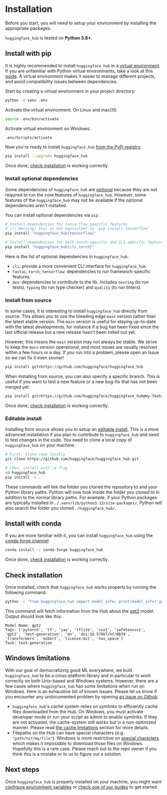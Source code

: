 <!--⚠️ Note that this file is in Markdown but contains specific syntax for our doc-builder (similar to MDX) that may not be
rendered properly in your Markdown viewer.
-->

# Installation

Before you start, you will need to setup your environment by installing the appropriate packages.

`huggingface_hub` is tested on **Python 3.8+**.

## Install with pip

It is highly recommended to install `huggingface_hub` in a [virtual environment](https://docs.python.org/3/library/venv.html).
If you are unfamiliar with Python virtual environments, take a look at this [guide](https://packaging.python.org/en/latest/guides/installing-using-pip-and-virtual-environments/).
A virtual environment makes it easier to manage different projects, and avoid compatibility issues between dependencies.

Start by creating a virtual environment in your project directory:

```bash
python -m venv .env
```

Activate the virtual environment. On Linux and macOS:

```bash
source .env/bin/activate
```

Activate virtual environment on Windows:

```bash
.env/Scripts/activate
```

Now you're ready to install `huggingface_hub` [from the PyPi registry](https://pypi.org/project/huggingface-hub/):

```bash
pip install --upgrade huggingface_hub
```

Once done, [check installation](#check-installation) is working correctly.

### Install optional dependencies

Some dependencies of `huggingface_hub` are [optional](https://setuptools.pypa.io/en/latest/userguide/dependency_management.html#optional-dependencies) because they are not required to run the core features of `huggingface_hub`. However, some features of the `huggingface_hub` may not be available if the optional dependencies aren't installed.

You can install optional dependencies via `pip`:
```bash
# Install dependencies for tensorflow-specific features
# /!\ Warning: this is not equivalent to `pip install tensorflow`
pip install 'huggingface_hub[tensorflow]'

# Install dependencies for both torch-specific and CLI-specific features.
pip install 'huggingface_hub[cli,torch]'
```

Here is the list of optional dependencies in `huggingface_hub`:
- `cli`: provide a more convenient CLI interface for `huggingface_hub`.
- `fastai`, `torch`, `tensorflow`: dependencies to run framework-specific features.
- `dev`: dependencies to contribute to the lib. Includes `testing` (to run tests), `typing` (to run type checker) and `quality` (to run linters).



### Install from source

In some cases, it is interesting to install `huggingface_hub` directly from source.
This allows you to use the bleeding edge `main` version rather than the latest stable version.
The `main` version is useful for staying up-to-date with the latest developments, for instance
if a bug has been fixed since the last official release but a new release hasn't been rolled out yet.

However, this means the `main` version may not always be stable. We strive to keep the
`main` version operational, and most issues are usually resolved
within a few hours or a day. If you run into a problem, please open an Issue so we can
fix it even sooner!

```bash
pip install git+https://github.com/huggingface/huggingface_hub
```

When installing from source, you can also specify a specific branch. This is useful if you
want to test a new feature or a new bug-fix that has not been merged yet:

```bash
pip install git+https://github.com/huggingface/huggingface_hub@my-feature-branch
```

Once done, [check installation](#check-installation) is working correctly.

### Editable install

Installing from source allows you to setup an [editable install](https://pip.pypa.io/en/stable/topics/local-project-installs/#editable-installs).
This is a more advanced installation if you plan to contribute to `huggingface_hub`
and need to test changes in the code. You need to clone a local copy of `huggingface_hub`
on your machine.

```bash
# First, clone repo locally
git clone https://github.com/huggingface/huggingface_hub.git

# Then, install with -e flag
cd huggingface_hub
pip install -e .
```

These commands will link the folder you cloned the repository to and your Python library paths.
Python will now look inside the folder you cloned to in addition to the normal library paths.
For example, if your Python packages are typically installed in `./.venv/lib/python3.13/site-packages/`,
Python will also search the folder you cloned `./huggingface_hub/`.

## Install with conda

If you are more familiar with it, you can install `huggingface_hub` using the [conda-forge channel](https://anaconda.org/conda-forge/huggingface_hub):


```bash
conda install -c conda-forge huggingface_hub
```

Once done, [check installation](#check-installation) is working correctly.

## Check installation

Once installed, check that `huggingface_hub` works properly by running the following command:

```bash
python -c "from huggingface_hub import model_info; print(model_info('gpt2'))"
```

This command will fetch information from the Hub about the [gpt2](https://huggingface.co/gpt2) model.
Output should look like this:

```text
Model Name: gpt2
Tags: ['pytorch', 'tf', 'jax', 'tflite', 'rust', 'safetensors', 'gpt2', 'text-generation', 'en', 'doi:10.57967/hf/0039', 'transformers', 'exbert', 'license:mit', 'has_space']
Task: text-generation
```

## Windows limitations

With our goal of democratizing good ML everywhere, we built `huggingface_hub` to be a
cross-platform library and in particular to work correctly on both Unix-based and Windows
systems. However, there are a few cases where `huggingface_hub` has some limitations when
run on Windows. Here is an exhaustive list of known issues. Please let us know if you
encounter any undocumented problem by opening [an issue on Github](https://github.com/huggingface/huggingface_hub/issues/new/choose).

- `huggingface_hub`'s cache system relies on symlinks to efficiently cache files downloaded
from the Hub. On Windows, you must activate developer mode or run your script as admin to
enable symlinks. If they are not activated, the cache-system still works but in a non-optimized
manner. Please read [the cache limitations](./guides/manage-cache#limitations) section for more details.
- Filepaths on the Hub can have special characters (e.g. `"path/to?/my/file"`). Windows is
more restrictive on [special characters](https://learn.microsoft.com/en-us/windows/win32/intl/character-sets-used-in-file-names)
which makes it impossible to download those files on Windows. Hopefully this is a rare case.
Please reach out to the repo owner if you think this is a mistake or to us to figure out
a solution.


## Next steps

Once `huggingface_hub` is properly installed on your machine, you might want
[configure environment variables](package_reference/environment_variables) or [check one of our guides](guides/overview) to get started.
